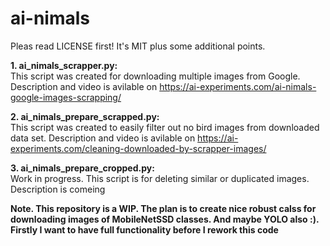 # ai-nimals
 
Pleas read LICENSE first! It's MIT plus some additional points.

<b>1. ai_nimals_scrapper.py:</b><br>
This script was created for downloading multiple images from Google. Description and video is avilable on https://ai-experiments.com/ai-nimals-google-images-scrapping/

<b>2. ai_nimals_prepare_scrapped.py:</b><br>
This script was created to easily filter out no bird images from downloaded data set. Description and video is avilable on https://ai-experiments.com/cleaning-downloaded-by-scrapper-images/

<b> 3. ai_nimals_prepare_cropped.py:</b><br>
Work in progress. This script is for deleting similar or duplicated images. Description is comeing



<b>Note. This repository is a WIP. The plan is to create nice robust calss for downloading images of MobileNetSSD classes. And maybe YOLO also :). Firstly I want to have full functionality before I rework this code<b>
 
